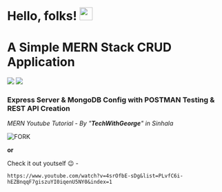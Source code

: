 # Hello, folks! <img src="https://raw.githubusercontent.com/MartinHeinz/MartinHeinz/master/wave.gif" width="30px">
# A Simple MERN Stack CRUD Application

![](https://img.shields.io/badge/Monogo_DB-Express.js-informational?style=flat&logo=<LOGO_NAME>&logoColor=white&color=2bbc8a) 
![](https://img.shields.io/badge/React.js-Node.js-informational?style=flat&logo=<LOGO_NAME>&logoColor=white&color=2bbc8a)


### Express Server & MongoDB Config with POSTMAN Testing & REST API Creation

_MERN Youtube Tutorial - By "**TechWithGeorge**" in Sinhala_

![FORK](https://img.shields.io/badge/FORK-NOW-blue.svg)

**or**

Check it out youtself  :wink:  -
```
https://www.youtube.com/watch?v=4srOfbE-sDg&list=PLvfC6i-hEZBnqqF7giszuYI0iqenU5NY0&index=1

```
